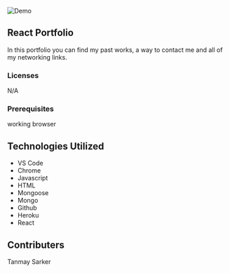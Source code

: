 ![Demo](client/public/assets/react.gif)

## React Portfolio

In this portfolio you can find my past works, a way to contact me and all of my networking links.

### Licenses

N/A

### Prerequisites

working browser

## Technologies Utilized

- VS Code
- Chrome
- Javascript
- HTML
- Mongoose
- Mongo
- Github
- Heroku
- React

## Contributers
Tanmay Sarker
